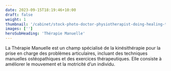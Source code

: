 ```yaml
---
date: 2023-09-15T18:19:46+10:00
draft: false
weight: 1
thumbnail: '/cabinet/stock-photo-doctor-physiotherapist-doing-healing-treatment-on-man-s-back-back-pain-patient-treatment-medical-1765949750.jpg'
images: ['']
heroSubHeading: 'Thérapie Manuelle'
---
```


La Thérapie Manuelle est un champ spécialisé de la kinésithérapie pour la prise en charge des problèmes articulaires, incluant des techniques manuelles ostéopathiques et des exercices thérapeutiques. Elle consiste à améliorer le mouvement et la motricité d’un individu.

